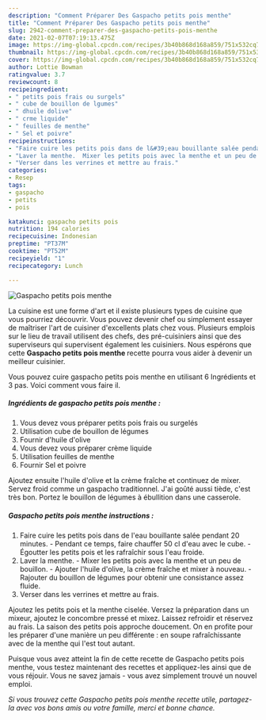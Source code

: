 ```yaml
---
description: "Comment Préparer Des Gaspacho petits pois menthe"
title: "Comment Préparer Des Gaspacho petits pois menthe"
slug: 2942-comment-preparer-des-gaspacho-petits-pois-menthe
date: 2021-02-07T07:19:13.475Z
image: https://img-global.cpcdn.com/recipes/3b40b868d168a859/751x532cq70/gaspacho-petits-pois-menthe-photo-principale-de-la-recette.jpg
thumbnail: https://img-global.cpcdn.com/recipes/3b40b868d168a859/751x532cq70/gaspacho-petits-pois-menthe-photo-principale-de-la-recette.jpg
cover: https://img-global.cpcdn.com/recipes/3b40b868d168a859/751x532cq70/gaspacho-petits-pois-menthe-photo-principale-de-la-recette.jpg
author: Lottie Bowman
ratingvalue: 3.7
reviewcount: 8
recipeingredient:
- " petits pois frais ou surgels"
- " cube de bouillon de lgumes"
- " dhuile dolive"
- " crme liquide"
- " feuilles de menthe"
- " Sel et poivre"
recipeinstructions:
- "Faire cuire les petits pois dans de l&#39;eau bouillante salée pendant 20 minutes.  Pendant ce temps, faire chauffer 50 cl d&#39;eau avec le cube. Égoutter les petits pois et les rafraîchir sous l&#39;eau froide."
- "Laver la menthe.  Mixer les petits pois avec la menthe et un peu de bouillon.  Ajouter l&#39;huile d&#39;olive, la crème fraîche et mixer à nouveau.  Rajouter du bouillon de légumes pour obtenir une consistance assez fluide."
- "Verser dans les verrines et mettre au frais."
categories:
- Resep
tags:
- gaspacho
- petits
- pois

katakunci: gaspacho petits pois 
nutrition: 194 calories
recipecuisine: Indonesian
preptime: "PT37M"
cooktime: "PT52M"
recipeyield: "1"
recipecategory: Lunch

---
```



![Gaspacho petits pois menthe](https://img-global.cpcdn.com/recipes/3b40b868d168a859/751x532cq70/gaspacho-petits-pois-menthe-photo-principale-de-la-recette.jpg)

La cuisine est une forme d'art et il existe plusieurs types de cuisine que vous pourriez découvrir. Vous pouvez devenir chef ou simplement essayer de maîtriser l'art de cuisiner d'excellents plats chez vous. Plusieurs emplois sur le lieu de travail utilisent des chefs, des pré-cuisiniers ainsi que des superviseurs qui supervisent également les cuisiniers. Nous espérons que cette <strong> Gaspacho petits pois menthe </strong> recette pourra vous aider à devenir un meilleur cuisinier.

<!--inarticleads1-->

Vous pouvez cuire gaspacho petits pois menthe en utilisant 6 Ingrédients et 3 pas. Voici comment vous faire il.

##### Ingrédients de gaspacho petits pois menthe :

1. Vous devez vous préparer  petits pois frais ou surgelés
1. Utilisation  cube de bouillon de légumes
1. Fournir  d&#39;huile d&#39;olive
1. Vous devez vous préparer  crème liquide
1. Utilisation  feuilles de menthe
1. Fournir  Sel et poivre


Ajoutez ensuite l&#39;huile d&#39;olive et la crème fraîche et continuez de mixer. Servez froid comme un gaspacho traditionnel. J&#39;ai goûté aussi tiède, c&#39;est très bon. Portez le bouillon de légumes à ébullition dans une casserole. 

<!--inarticleads2-->

##### Gaspacho petits pois menthe instructions :

1. Faire cuire les petits pois dans de l&#39;eau bouillante salée pendant 20 minutes.  - Pendant ce temps, faire chauffer 50 cl d&#39;eau avec le cube. - Égoutter les petits pois et les rafraîchir sous l&#39;eau froide.
1. Laver la menthe.  - Mixer les petits pois avec la menthe et un peu de bouillon.  - Ajouter l&#39;huile d&#39;olive, la crème fraîche et mixer à nouveau.  - Rajouter du bouillon de légumes pour obtenir une consistance assez fluide.
1. Verser dans les verrines et mettre au frais.


Ajoutez les petits pois et la menthe ciselée. Versez la préparation dans un mixeur, ajoutez le concombre pressé et mixez. Laissez refroidir et réservez au frais. La saison des petits pois approche doucement. On en profite pour les préparer d&#39;une manière un peu différente : en soupe rafraîchissante avec de la menthe qui l&#39;est tout autant. 

<!--inarticleads1-->

<p>
Puisque vous avez atteint la fin de cette recette de Gaspacho petits pois menthe, vous testez maintenant des recettes et appliquez-les ainsi que de vous réjouir. Vous ne savez jamais - vous avez simplement trouvé un nouvel emploi.
</p>

<p>
<i>Si vous trouvez cette Gaspacho petits pois menthe recette utile, partagez-la avec vos bons amis ou votre famille, merci et bonne chance.</i>
</p>

